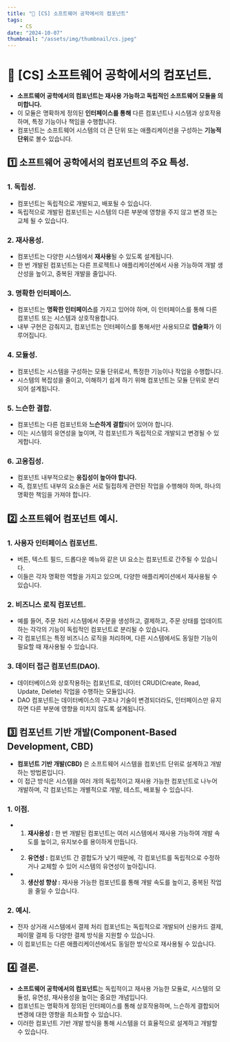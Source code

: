 ```yaml
---
title: "💾 [CS] 소프트웨어 공학에서의 컴포넌트"
tags:
    - CS
date: "2024-10-07"
thumbnail: "/assets/img/thumbnail/cs.jpeg"
---
```


# 💾 [CS] 소프트웨어 공학에서의 컴포넌트.

- **소프트웨어 공학에서의 컴포넌트는 재사용 가능하고 독립적인 소프트웨어 모듈을 의미합니다.**
- 이 모듈은 명확하게 정의된 **인터페이스를 통해** 다른 컴포넌트나 시스템과 상호작용하며, 특정 기능이나 책임을 수행합니다.
- 컴포넌트는 소프트웨어 시스템의 더 큰 단위 또는 애플리케이션을 구성하는 **기능적 단위**로 볼수 있습니다.

## 1️⃣ 소프트웨어 공학에서의 컴포넌트의 주요 특성.

### 1. 독립성.
- 컴포넌트는 독립적으로 개발되고, 배포될 수 있습니다.
- 독립적으로 개발된 컴포넌트는 시스템의 다른 부분에 영향을 주지 않고 변경 또는 교체 될 수 있습니다.

### 2. 재사용성.
- 컴포넌트는 다양한 시스템에서 **재사용**될 수 있도록 설계됩니다.
- 한 번 개발된 컴포넌트는 다른 프로젝트나 애플리케이션에서 사용 가능하여 개발 생산성을 높이고, 중복된 개발을 줄입니다.

### 3. 명확한 인터페이스.
- 컴포넌트는 **명확한 인터페이스**를 가지고 있어야 하며, 이 인터페이스를 통해 다른 컴포넌트 또는 시스템과 상호작용합니다.
- 내부 구현은 감춰지고, 컴포넌트는 인터페이스를 통해서만 사용되므로 **캡슐화**가 이루어집니다.

### 4. 모듈성.
- 컴포넌트는 시스템을 구성하는 모듈 단위로서, 특정한 기능이나 작업을 수행합니다.
- 시스템의 복잡성을 줄이고, 이해하기 쉽게 하기 위해 컴포넌트는 모듈 단위로 분리되어 설계됩니다.

### 5. 느슨한 결합.
- 컴포넌트는 다른 컴포넌트와 **느슨하게 결합**되어 있어야 합니다.
- 이는 시스템의 유연성을 높이며, 각 컴포넌트가 독립적으로 개발되고 변경될 수 있게합니다.

### 6. 고응집성.
- 컴포넌트 내부적으로는 **응집성이 높아야 합니다.**
- 즉, 컴포넌트 내부의 요소들은 서로 밀접하게 관련된 작업을 수행해야 하며, 하나의 명확한 책임을 가져야 합니다.

## 2️⃣ 소프트웨어 컴포넌트 예시.

### 1. 사용자 인터페이스 컴포넌트.
- 버튼, 텍스트 필드, 드롭다운 메뉴와 같은 UI 요소는 컴포넌트로 간주될 수 있습니다.
- 이들은 각자 명확한 역할을 가지고 있으며, 다양한 애플리케이션에서 재사용될 수 있습니다.

### 2. 비즈니스 로직 컴포넌트.
- 예를 들어, 주문 처리 시스템에서 주문을 생성하고, 결제하고, 주문 상태를 업데이트하는 각각의 기능이 독립적인 컴포넌트로 분리될 수 있습니다.
- 각 컴포넌트는 특정 비즈니스 로직을 처리하며, 다른 시스템에서도 동일한 기능이 필요할 때 재사용될 수 있습니다.

### 3. 데이터 접근 컴포넌트(DAO).
- 데이터베이스와 상호작용하는 컴포넌트로, 데이터 CRUD(Create, Read, Update, Delete) 작업을 수행하는 모듈입니다.
- DAO 컴포넌트는 데이터베이스의 구조나 기술이 변경되더라도, 인터페이스만 유지하면 다른 부분에 영향을 미치지 않도록 설계됩니다.

## 3️⃣ 컴포넌트 기반 개발(Component-Based Development, CBD)
- **컴포넌트 기반 개발(CBD)** 은 소프트웨어 시스템을 컴포넌트 단위로 설계하고 개발하는 방법론입니다.
- 이 접근 방식은 시스템을 여러 개의 독립적이고 재사용 가능한 컴포넌트로 나누어 개발하며, 각 컴포넌트는 개별적으로 개발, 테스트, 배포될 수 있습니다.

### 1. 이점.
- 1. **재사용성 :** 한 번 개발된 컴포넌트는 여러 시스템에서 재사용 가능하여 개발 속도를 높이고, 유지보수를 용이하게 만듭니다.
- 2. **유연성 :** 컴포넌트 간 결합도가 낮기 때문에, 각 컴포넌트를 독립적으로 수정하거나 교체할 수 있어 시스템의 유연성이 높아집니다.
- 3. **생산성 향상 :** 재사용 가능한 컴포넌트를 통해 개발 속도를 높이고, 중복된 작업을 줄일 수 있습니다.

### 2. 예시.
- 전자 상거래 시스템에서 결제 처리 컴포넌트는 독립적으로 개발되어 신용카드 결제, 페이팔 결제 등 다양한 결제 방식을 지원할 수 있습니다.
- 이 컴포넌트는 다른 애플리케이션에서도 동일한 방식으로 재사용될 수 있습니다.

## 4️⃣ 결론.
- **소프트웨어 공학에서의 컴포넌트**는 독립적이고 재사용 가능한 모듈로, 시스템의 모듈성, 유연성, 재사용성을 높이는 중요한 개념입니다.
- 컴포넌트는 명확하게 정의된 인터페이스를 통해 상호작용하며, 느슨하게 결합되어 변경에 대한 영향을 최소화할 수 있습니다.
- 이러한 컴포넌트 기반 개발 방식을 통해 시스템을 더 효율적으로 설계하고 개발할 수 있습니다.

